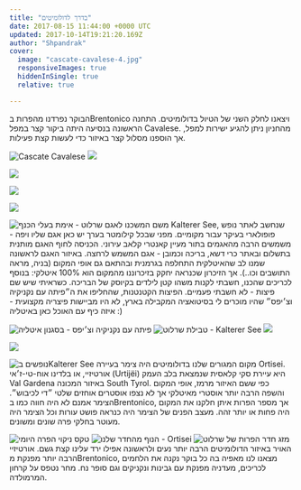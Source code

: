 ```yaml
---
title: "בדרך לדולומיטים"
date: 2017-08-15 11:44:00 +0000 UTC
updated: 2017-10-14T19:21:20.169Z
author: "Shpandrak"
cover:
  image: "cascate-cavalese-4.jpg"
  responsiveImages: true
  hiddenInSingle: true
  relative: true

---
```


הבוקר נפרדנו מהפרות בBrentonico ויצאנו לחלק השני של הטיול בדולומיטים. התחנה הראשונה בנסיעה היתה ביקור קצר במפל Cavalese. מהחניון ניתן להגיע ישירות למפל, אך הוספנו מסלול קצר באיזור כדי לעשות קצת פעילות.

![](cascate-cavalese-2.jpg "Cascate Cavalese")
![](cascate-cavalese-3.jpg)

![](cascate-cavalese-4.jpg)

![](cascate-cavalese-5.jpg)

![](cascate-cavalese-6.jpg)

![](cascate-cavalese-8.jpg "שרלוט - אימת בעלי הכנף")
משם המשכנו לאגם Kalterer See, שנחשב לאתר נופש פופולארי בעיקר עבור מקומיים. מפני שבכל קילומטר בערך יש כאן אגם שליו ויפה - משמשים הרבה מהאגמים בתור מעיין קאנטרי קלאב עירוני. הכניסה לחוף האגם מותנית בתשלום ובאתר כרי דשא, בריכה וכמובן - אגם המשמש לרחצה. באיזור האגם לראשונה שמנו לב שהאיטלקית התחלפה בגרמנית ובהתאם גם אופי המקום (בניה, מראה התושבים וכו..). אך הזיכרון שכנראה יחקק בזיכרוננו מהמקום הוא 100% איטלקי: בנוסף לכריכים שהכנו, חשבתי לקנות משהו קטן לילדים בקיוסק של הבריכה. כשראיתי שיש שם פיצות - לא חשבתי פעמיים. הפיצות הקטנטנות, שהחליפו את ה״פיתה עם נקניקיה וצ׳יפס״ שהיו מוכרים לי בסיטואציה המקבילה בארץ, לא היו מביישות פיצריה מקצועית - איזה כיף עם האוכל כאן באיטליה :)

![](kalterer-see-1.jpg "פיתה עם נקניקיה וצ׳יפס - בסגנון איטליה")
![](kalterer-see-3.jpg "טבילת שרלוט - Kalterer See")
![](kalterer-see-4.jpg)

![](kalterer-see-5.jpg)

![](kalterer-see-6.jpg "נופשים בKalterer See")
מקום המגורים שלנו בדולומיטים היה צימר בעיירה Ortisei. אורטיזיי, או בלדינו אוח-טי-ז׳אי (Urtijëi) היא עיירת סקי קלאסית שנמצאת בלב העמק Val Gardena באיזור המכונה South Tyrol. כפי ששם האיזור מרמז, אופי המקום והשפה הרבה יותר אוסטרי מאיטלקי אך לא נצפו אוסטרים אוחזים שלטי ״די לכיבוש״. הצימר אמנם לא היה חווה כמו בBrentonico, אך מספר הפרות איתן חלקנו את המקום היה פחות או יותר זהה. מעצב הפנים של הצימר היה כנראה פושט עורות וכל הצימר היה מעוטר בחלקי פרה שונים ומשונים.

![](ortisei-39.jpg "טקס ניקוי הפרה היומי")
![](ortisei-1.jpg "הנוף מהחדר שלנו - Ortisei")
![](ortisei-2.jpg "חדר הפרות של שרלוט")
מזג האויר באיזור הדולומיטים הרבה יותר נעים ולראשונה אפילו ירד עלינו קצת גשם. אורטיזיי הרבה יותר מפנקת מBrentonico, מצאנו לנו מאפיה בה כל בוקר נקנה את הלחמים לכריכים, מעדניה מפנקת עם גבינות ונקניקים וגם סופר נח. מחר נטפס על קרחון המרמולדה.
